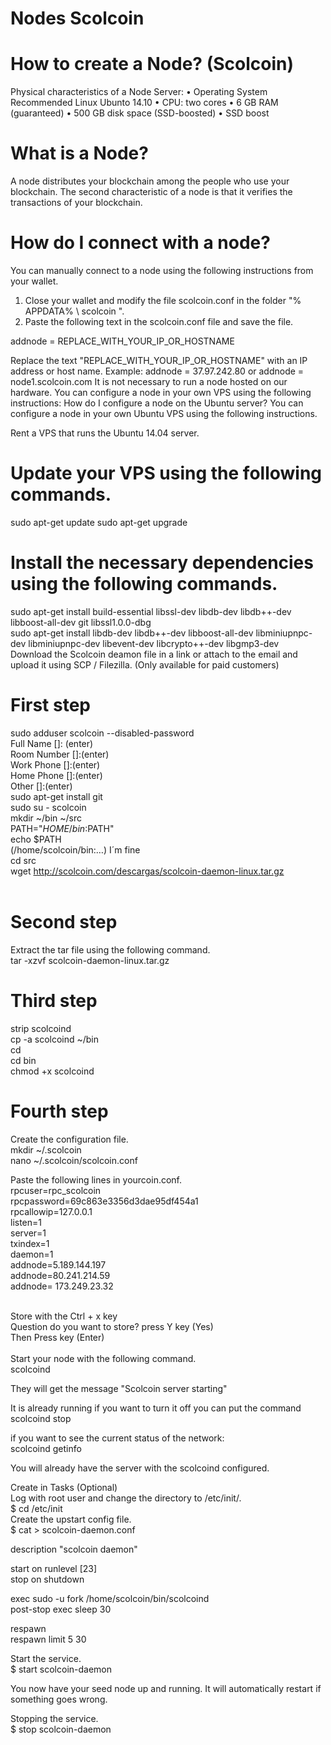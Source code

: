 Nodes Scolcoin
===========================

# How to create a Node? (Scolcoin)
Physical characteristics of a Node Server:
• Operating System Recommended Linux Ubunto 14.10
• CPU: two cores
• 6 GB RAM (guaranteed)
• 500 GB disk space (SSD-boosted)
• SSD boost

# What is a Node?

A node distributes your blockchain among the people who use your blockchain.
The second characteristic of a node is that it verifies the transactions of your blockchain.

# How do I connect with a node?
You can manually connect to a node using the following instructions from your wallet.

1. Close your wallet and modify the file scolcoin.conf in the folder "% APPDATA% \ scolcoin \".
2. Paste the following text in the scolcoin.conf file and save the file.

addnode = REPLACE_WITH_YOUR_IP_OR_HOSTNAME

Replace the text "REPLACE_WITH_YOUR_IP_OR_HOSTNAME" with an IP address or host name.
Example:  addnode = 37.97.242.80 or addnode = node1.scolcoin.com
It is not necessary to run a node hosted on our hardware.
You can configure a node in your own VPS using the following instructions:
How do I configure a node on the Ubuntu server?
You can configure a node in your own Ubuntu VPS using the following instructions.

Rent a VPS that runs the Ubuntu 14.04 server.

# Update your VPS using the following commands.
sudo apt-get update
sudo apt-get upgrade

# Install the necessary dependencies using the following commands.
sudo apt-get install build-essential libssl-dev libdb-dev libdb++-dev libboost-all-dev git libssl1.0.0-dbg <br/>
sudo apt-get install libdb-dev libdb++-dev libboost-all-dev libminiupnpc-dev libminiupnpc-dev libevent-dev libcrypto++-dev libgmp3-dev
<br/>
Download the Scolcoin deamon file in a link or attach to the email and upload it using SCP / Filezilla. (Only available for paid customers)

# First step
sudo adduser scolcoin --disabled-password <br/>
Full Name []:  (enter) <br/>
        	Room Number []:(enter) <br/>
        	Work Phone []:(enter) <br/>
        	Home Phone []:(enter) <br/>
       	Other []:(enter) <br/>
sudo apt-get install git <br/>
sudo su - scolcoin <br/>
mkdir ~/bin ~/src <br/>
PATH="$HOME/bin:$PATH" <br/>
echo $PATH  <br/>
(/home/scolcoin/bin:…) I´m fine <br/>
cd src <br/>
wget http://scolcoin.com/descargas/scolcoin-daemon-linux.tar.gz <br/>
 <br/>
# Second step
Extract the tar file using the following command. <br/>
tar -xzvf scolcoin-daemon-linux.tar.gz <br/>

# Third step
strip scolcoind <br/>
cp -a scolcoind ~/bin <br/>
cd <br/>
cd bin <br/>
chmod +x scolcoind <br/>

# Fourth step

Create the configuration file. <br/>
mkdir ~/.scolcoin <br/>
nano ~/.scolcoin/scolcoin.conf <br/>

Paste the following lines in yourcoin.conf. <br/>
rpcuser=rpc_scolcoin <br/>
rpcpassword=69c863e3356d3dae95df454a1 <br/>
rpcallowip=127.0.0.1 <br/>
listen=1 <br/> 
server=1 <br/>
txindex=1 <br/>
daemon=1 <br/>
addnode=5.189.144.197 <br/>
addnode=80.241.214.59 <br/>
addnode= 173.249.23.32 <br/> <br/>

Store with the Ctrl + x key <br/>
Question do you want to store? press Y key (Yes) <br/>
Then Press key (Enter) <br/>
  <br/>
Start your node with the following command. <br/>
scolcoind <br/>

They will get the message "Scolcoin server starting" <br/>

It is already running if you want to turn it off you can put the command <br/>
scolcoind stop <br/>

if you want to see the current status of the network: <br/>
scolcoind getinfo <br/>

You will already have the server with the scolcoind configured. <br/>

Create in Tasks (Optional) <br/>
Log with root user and change the directory to /etc/init/. <br/>
$ cd /etc/init <br/>
Create the upstart config file. <br/>
$ cat > scolcoin-daemon.conf  <br/>

description "scolcoin daemon" <br/>

start on runlevel [23] <br/>
stop on shutdown <br/>

exec sudo -u fork /home/scolcoin/bin/scolcoind <br/>
post-stop exec sleep 30 <br/>

respawn <br/> 
respawn limit 5 30 <br/>


Start the service. <br/>
$ start scolcoin-daemon  <br/>

You now have your seed node up and running. It will automatically restart if something goes wrong. <br/>

Stopping the service. <br/>
$ stop scolcoin-daemon  <br/>
